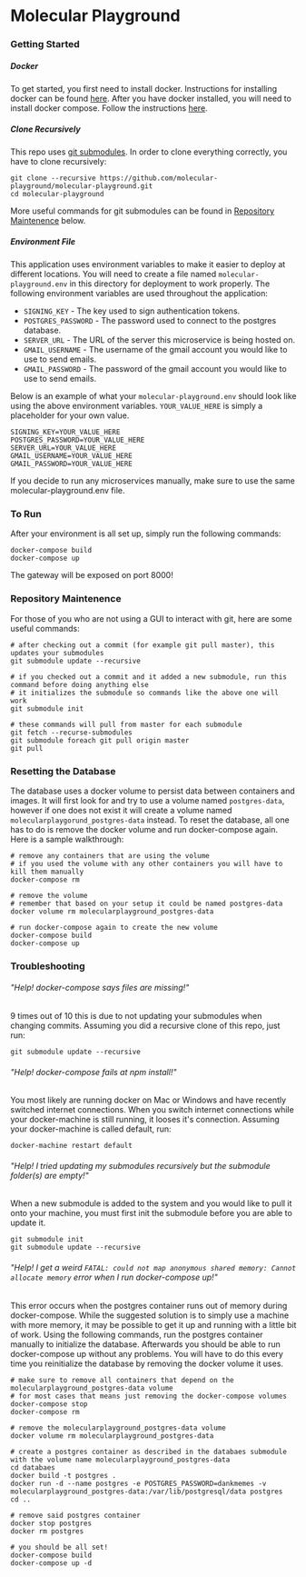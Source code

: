 # Molecular Playground

### Getting Started
##### Docker
To get started, you first need to install docker. Instructions for installing docker can be found [here](https://docs.docker.com/engine/installation/). After you have docker installed, you will need to install docker compose. Follow the instructions [here](https://docs.docker.com/compose/install/).

##### Clone Recursively
This repo uses [git submodules](https://git-scm.com/book/en/v2/Git-Tools-Submodules). In order to clone everything correctly, you have to clone recursively:
```
git clone --recursive https://github.com/molecular-playground/molecular-playground.git
cd molecular-playground
```
More useful commands for git submodules can be found in [Repository Maintenence](#repository-maintenence) below.

##### Environment File
This application uses environment variables to make it easier to deploy at different locations. You will need to create a file named ```molecular-playground.env``` in this directory for deployment to work properly. The following environment variables are used throughout the application:

- ```SIGNING_KEY``` - The key used to sign authentication tokens.
- ```POSTGRES_PASSWORD``` - The password used to connect to the postgres database.
- ```SERVER_URL``` - The URL of the server this microservice is being hosted on.
- ```GMAIL_USERNAME``` - The username of the gmail account you would like to use to send emails.
- ```GMAIL_PASSWORD``` - The password of the gmail account you would like to use to send emails.

Below is an example of what your ```molecular-playground.env``` should look like using the above environment variables. ```YOUR_VALUE_HERE``` is simply a placeholder for your own value.
```
SIGNING_KEY=YOUR_VALUE_HERE
POSTGRES_PASSWORD=YOUR_VALUE_HERE
SERVER_URL=YOUR_VALUE_HERE
GMAIL_USERNAME=YOUR_VALUE_HERE
GMAIL_PASSWORD=YOUR_VALUE_HERE
```

If you decide to run any microservices manually, make sure to use the same molecular-playground.env file.

### To Run
After your environment is all set up, simply run the following commands:
```
docker-compose build
docker-compose up
```
The gateway will be exposed on port 8000!

### Repository Maintenence
For those of you who are not using a GUI to interact with git, here are some useful commands:
```
# after checking out a commit (for example git pull master), this updates your submodules
git submodule update --recursive

# if you checked out a commit and it added a new submodule, run this command before doing anything else
# it initializes the submodule so commands like the above one will work
git submodule init

# these commands will pull from master for each submodule
git fetch --recurse-submodules
git submodule foreach git pull origin master
git pull
```

### Resetting the Database
The database uses a docker volume to persist data between containers and images. It will first look for and try to use a volume named ```postgres-data```, however if one does not exist it will create a volume named ```molecularplaygorund_postgres-data``` instead. To reset the database, all one has to do is remove the docker volume and run docker-compose again. Here is a sample walkthrough:
```
# remove any containers that are using the volume
# if you used the volume with any other containers you will have to kill them manually
docker-compose rm

# remove the volume
# remember that based on your setup it could be named postgres-data
docker volume rm molecularplayground_postgres-data

# run docker-compose again to create the new volume
docker-compose build
docker-compose up
```

### Troubleshooting
###### "Help! docker-compose says files are missing!"
9 times out of 10 this is due to not updating your submodules when changing commits. Assuming you did a recursive clone of this repo, just run:
```
git submodule update --recursive
```

###### "Help! docker-compose fails at npm install!"
You most likely are running docker on Mac or Windows and have recently switched internet connections. When you switch internet connections while your docker-machine is still running, it looses it's connection. Assuming your docker-machine is called default, run:
```
docker-machine restart default
```

###### "Help! I tried updating my submodules recursively but the submodule folder(s) are empty!"
When a new submodule is added to the system and you would like to pull it onto your machine, you must first init the submodule before you are able to update it.
```
git submodule init
git submodule update --recursive
```

###### "Help! I get a weird ```FATAL: could not map anonymous shared memory: Cannot allocate memory``` error when I run docker-compose up!"
This error occurs when the postgres container runs out of memory during docker-compose. While the suggested solution is to simply use a machine with more memory, it may be possible to get it up and running with a little bit of work. Using the following commands, run the postgres container manually to initialize the database. Afterwards you should be able to run docker-compose up without any problems. You will have to do this every time you reinitialize the database by removing the docker volume it uses.
```
# make sure to remove all containers that depend on the molecularplayground_postgres-data volume
# for most cases that means just removing the docker-compose volumes
docker-compose stop
docker-compose rm

# remove the molecularplayground_postgres-data volume
docker volume rm molecularplayground_postgres-data

# create a postgres container as described in the databaes submodule with the volume name molecularplayground_postgres-data
cd databaes
docker build -t postgres .
docker run -d --name postgres -e POSTGRES_PASSWORD=dankmemes -v molecularplayground_postgres-data:/var/lib/postgresql/data postgres
cd ..

# remove said postgres container
docker stop postgres
docker rm postgres

# you should be all set!
docker-compose build
docker-compose up -d
```
